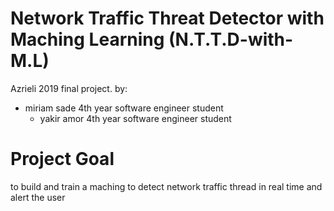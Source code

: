 # Network Traffic Threat Detector with Maching Learning (N.T.T.D-with-M.L)
Azrieli 2019 final project.
by:
* miriam sade 4th year software engineer student
  * yakir amor 4th year software engineer student



# Project Goal
to build and train a maching to detect network traffic thread in real time and alert the user


